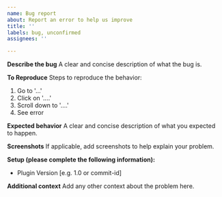 ```yaml
---
name: Bug report
about: Report an error to help us improve
title: ''
labels: bug, unconfirmed
assignees: ''

---
```


**Describe the bug**
A clear and concise description of what the bug is.

**To Reproduce**
Steps to reproduce the behavior:
1. Go to '...'
2. Click on '....'
3. Scroll down to '....'
4. See error

**Expected behavior**
A clear and concise description of what you expected to happen.

**Screenshots**
If applicable, add screenshots to help explain your problem.

**Setup (please complete the following information):**
 - Plugin Version [e.g. 1.0 or commit-id]

**Additional context**
Add any other context about the problem here.
